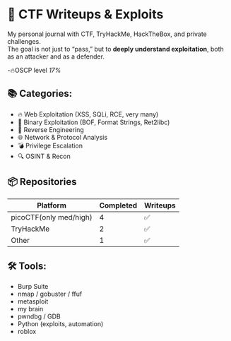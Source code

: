 # 🧠 CTF Writeups & Exploits

My personal journal with CTF, TryHackMe, HackTheBox, and private challenges.  
The goal is not just to “pass,” but to **deeply understand exploitation**, both as an attacker and as a defender.

-🔥OSCP level *17%*

## 📚 Categories:
- 🔥 Web Exploitation (XSS, SQLi, RCE, very many)
- 🧱 Binary Exploitation (BOF, Format Strings, Ret2libc)
- 🧠 Reverse Engineering
- 🌐 Network & Protocol Analysis
- 💣 Privilege Escalation
- 🔍 OSINT & Recon

## 📦 Repositories

| Platform              |Completed | Writeups |
|-----------------------|----------|----------|
| picoCTF(only med/high)| 4        | ✅       |
| TryHackMe             | 2        | ✅       |
| Other                 | 1        | ✅       |

## 🛠️ Tools:
- Burp Suite
- nmap / gobuster / ffuf
- metasploit
- my brain
- pwndbg / GDB
- Python (exploits, automation)
- roblox
